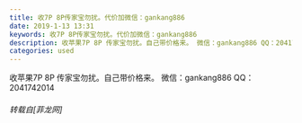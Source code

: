 ```yaml
---
title: 收7P 8P传家宝勿扰。代价加微信：gankang886
date: 2019-1-13 13:31
keywords: 收7P 8P传家宝勿扰。代价加微信：gankang886
description: 收苹果7P 8P 传家宝勿扰。自己带价格来。 微信：gankang886 QQ：2041742014
categories: used
---
```

<td class="t_f" id="postmessage_2682081">

收苹果7P 8P 传家宝勿扰。自己带价格来。 微信：gankang886 QQ：2041742014</td>
###### 转载自[菲龙网]